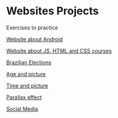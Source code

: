 # Websites Projects
Exercises to practice

<a href="https://felipevalory.github.io/Websites-Projects/website-Android/index.html">Website about Android<a>

<a href="https://felipevalory.github.io/Websites-Projects/website-courses/index.html">Website about JS, HTML and CSS courses<a>
  
<a href="https://felipevalory.github.io/Websites-Projects/website-elections/index.html">Brazilian Elections<a>

<a href="https://felipevalory.github.io/Websites-Projects/website-age/index.html">Age and picture<a>

<a href="https://felipevalory.github.io/Websites-Projects/website-hours/index.html">Time and picture<a>

<a href="https://felipevalory.github.io/Websites-Projects/website-paralax/index.html">Parallax effect<a>

<a href="https://felipevalory.github.io/Websites-Projects/website-socialmedias/index.html">Social Media<a>

